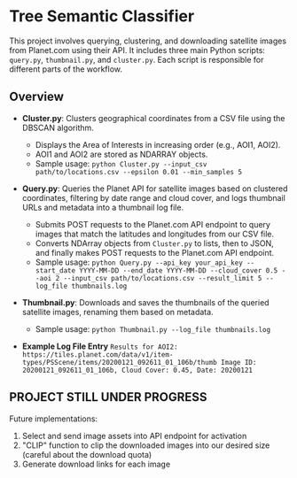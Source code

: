 # Tree Semantic Classifier

This project involves querying, clustering, and downloading satellite images from Planet.com using their API. It includes three main Python scripts: `query.py`, `thumbnail.py`, and `cluster.py`. Each script is responsible for different parts of the workflow.

## Overview

- **Cluster.py**: Clusters geographical coordinates from a CSV file using the DBSCAN algorithm.
  - Displays the Area of Interests in increasing order (e.g., AOI1, AOI2).
  - AOI1 and AOI2 are stored as NDARRAY objects.
  - Sample usage: `python Cluster.py --input_csv path/to/locations.csv --epsilon 0.01 --min_samples 5`
  
- **Query.py**: Queries the Planet API for satellite images based on clustered coordinates, filtering by date range and cloud cover, and logs thumbnail URLs and metadata into a thumbnail log file.
  - Submits POST requests to the Planet.com API endpoint to query images that match the latitudes and longitudes from our CSV file.
  - Converts NDArray objects from `Cluster.py` to lists, then to JSON, and finally makes POST requests to the Planet.com API endpoint.
  - Sample usage: `python Query.py --api_key your_api_key --start_date YYYY-MM-DD --end_date YYYY-MM-DD --cloud_cover 0.5 --aoi 2 --input_csv path/to/locations.csv --result_limit 5 --log_file thumbnails.log`

- **Thumbnail.py**: Downloads and saves the thumbnails of the queried satellite images, renaming them based on metadata.
  - Sample usage: `python Thumbnail.py --log_file thumbnails.log`
 
- **Example Log File Entry**
`Results for AOI2:
https://tiles.planet.com/data/v1/item-types/PSScene/items/20200121_092611_01_106b/thumb
Image ID: 20200121_092611_01_106b, Cloud Cover: 0.45, Date: 20200121`

## **PROJECT STILL UNDER PROGRESS**
Future implementations: 
1. Select and send image assets into API endpoint for activation
2. "CLIP" function to clip the downloaded images into our desired size (careful about the download quota)
3. Generate download links for each image 




